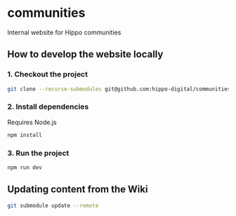 # communities
Internal website for Hippo communities

## How to develop the website locally

### 1. Checkout the project

```bash
git clone --recurse-submodules git@github.com:hippo-digital/communities.git
```

### 2. Install dependencies

Requires Node.js

```bash
npm install
```

### 3. Run the project

```bash
npm run dev
```

## Updating content from the Wiki

```bash
git submodule update --remote
```